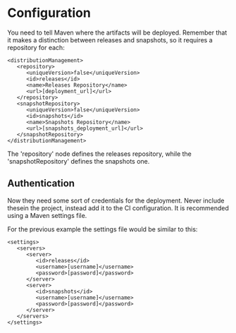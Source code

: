# Configuration

You need to tell Maven where the artifacts will be deployed. Remember that it makes a distinction between releases and snapshots, so it requires a repository for each:

```markup
<distributionManagement>
   <repository>
      <uniqueVersion>false</uniqueVersion>
      <id>releases</id>
      <name>Releases Repository</name>
      <url>[deployment_url]</url>
   </repository>
   <snapshotRepository>
      <uniqueVersion>false</uniqueVersion>
      <id>snapshots</id>
      <name>Snapshots Repository</name>
      <url>[snapshots_deployment_url]</url>
   </snapshotRepository>
</distributionManagement>
```

The 'repository' node defines the releases repository, while the 'snapshotRepository' defines the snapshots one.

## Authentication

Now they need some sort of credentials for the deployment. Never include thesein the project, instead add it to the CI configuration. It is recommended using a Maven settings file.

For the previous example the settings file would be similar to this:

```markup
<settings>
   <servers>
      <server>
         <id>releases</id>
         <username>[username]</username>
         <password>[password]</password>
      </server>
      <server>
         <id>snapshots</id>
         <username>[username]</username>
         <password>[password]</password>
      </server>
   </servers>
</settings>
```

